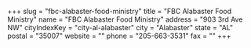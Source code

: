+++
slug = "fbc-alabaster-food-ministry"
title = "FBC Alabaster Food Ministry"
name = "FBC Alabaster Food Ministry"
address = "903 3rd Ave NW"
cityIndexKey = "city-al-alabaster"
city = "Alabaster"
state = "AL"
postal = "35007"
website = ""
phone = "205-663-3531"
fax = ""
+++
